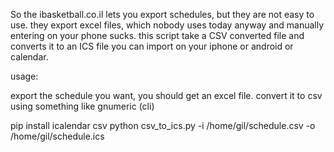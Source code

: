 So the ibasketball.co.il lets you export schedules, but they are not easy to use.
they export excel files, which nobody uses today anyway and manually entering on your phone sucks.
this script take a CSV converted file and converts it to an ICS file you can import on your iphone or android or calendar.

usage:

export the schedule you want, you should get an excel file.
convert it to csv using something like gnumeric (cli)

pip install icalendar csv
python csv_to_ics.py -i /home/gil/schedule.csv -o  /home/gil/schedule.ics
